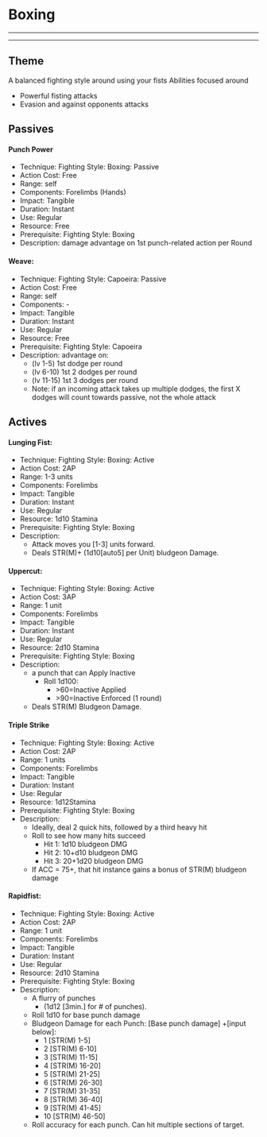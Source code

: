 
# Boxing
________________________________________
________________________________________

## Theme
A balanced fighting style around using your fists 
Abilities focused around
-	Powerful fisting attacks
-	Evasion and against opponents attacks

## Passives
#### Punch Power
-	Technique: Fighting Style: Boxing: Passive
-	Action Cost: Free
-	Range: self
-	Components:  Forelimbs (Hands)
-	Impact: Tangible
-	Duration:  Instant
-	Use: Regular
-	Resource:  Free
-	Prerequisite: Fighting Style: Boxing
-	Description: damage advantage on 1st punch-related action per Round

#### Weave: 
-	Technique: Fighting Style: Capoeira: Passive
-	Action Cost: Free
-	Range: self
-	Components:  -
-	Impact: Tangible
-	Duration:  Instant
-	Use: Regular
-	Resource: Free
-	Prerequisite: Fighting Style: Capoeira
-	Description: advantage on: 
	-	(lv 1-5) 1st dodge per round
	-	(lv 6-10) 1st 2 dodges per round
	-	(lv 11-15) 1st 3 dodges per round
	-	Note: if an incoming attack takes up multiple dodges, the first X dodges will count towards passive, not the whole attack

## Actives
#### Lunging Fist:
-	Technique: Fighting Style: Boxing: Active
-	Action Cost: 2AP
-	Range: 1-3 units
-	Components:  Forelimbs
-	Impact: Tangible
-	Duration:  Instant
-	Use: Regular
-	Resource:  1d10 Stamina
-	Prerequisite: Fighting Style: Boxing
-	Description: 
	-	Attack moves you \[1-3] units forward. 
	-	Deals STR(M)+ (1d10\[auto5] per Unit) bludgeon Damage.

#### Uppercut: 
-	Technique: Fighting Style: Boxing: Active
-	Action Cost: 3AP
-	Range: 1 unit
-	Components:  Forelimbs
-	Impact: Tangible
-	Duration:  Instant
-	Use: Regular
-	Resource:  2d10 Stamina
-	Prerequisite: Fighting Style: Boxing
-	Description: 
	-	a punch that can Apply Inactive 
		-	Roll 1d100: 
			-	\>60=Inactive Applied 
			-	\>90=Inactive Enforced (1 round)
	-	Deals STR(M) Bludgeon Damage.

#### Triple Strike
-	Technique: Fighting Style: Boxing: Active
-	Action Cost: 2AP
-	Range: 1 units
-	Components:  Forelimbs
-	Impact: Tangible
-	Duration:  Instant
-	Use: Regular
-	Resource:  1d12Stamina
-	Prerequisite: Fighting Style: Boxing
-	Description: 
	-	Ideally, deal 2 quick hits, followed by a third heavy hit
	-	Roll to see how many hits succeed
		-	Hit 1: 1d10 bludgeon DMG
		-	Hit 2: 10+d10 bludgeon DMG
		-	Hit 3: 20+1d20 bludgeon DMG
	-	If ACC = 75+, that hit instance gains a bonus of STR(M) bludgeon damage

#### Rapidfist: 
-	Technique: Fighting Style: Boxing: Active
-	Action Cost: 2AP
-	Range: 1 unit
-	Components:  Forelimbs
-	Impact: Tangible
-	Duration:  Instant
-	Use: Regular
-	Resource:  2d10 Stamina
-	Prerequisite: Fighting Style: Boxing
-	Description: 
	-	A flurry of punches
		-	(1d12 \[3min.] for # of punches). 
	-	Roll 1d10 for base punch damage
	-	Bludgeon Damage for each Punch: \[Base punch damage] +\[input below]:
		-	1 \[STR(M) 1-5]
		-	2 \[STR(M) 6-10]
		-	3 \[STR(M) 11-15]
		-	4 \[STR(M) 16-20]
		-	5 \[STR(M) 21-25]
		-	6 \[STR(M) 26-30]
		-	7 \[STR(M) 31-35]
		-	8 \[STR(M) 36-40]
		-	9 \[STR(M) 41-45]
		-	10 \[STR(M) 46-50]
	-	Roll accuracy for each punch. Can hit multiple sections of target.


